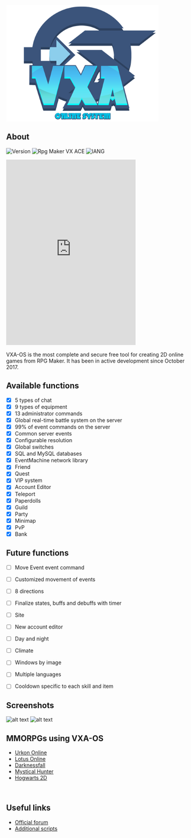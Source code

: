 <img align="center" src=".github/logo.png">

## About

![Version](https://img.shields.io/badge/Version-%202.1.4-red?style=for-the-badge&logo=appveyo)
![Rpg Maker VX ACE](https://img.shields.io/badge/RPG%20MAKER-VX%20ACE-red?style=for-the-badge&logo=appveyo)
![lANG](https://img.shields.io/badge/LANG-RUBY(%20RGSS%20)-red?style=for-the-badge&logo=appveyo)
<iframe src="https://discord.com/widget?id=429043233587462144&theme=dark" width="350" height="500" allowtransparency="true" frameborder="0" sandbox="allow-popups allow-popups-to-escape-sandbox allow-same-origin allow-scripts"></iframe>

<p>VXA-OS is the most complete and secure free tool for creating 2D online games from RPG Maker. It has been in active development since October 2017.</p>

## Available functions
  - [x] 5 types of chat
  - [x] 9 types of equipment
  - [x] 13 administrator commands
  - [x] Global real-time battle system on the server
  - [x] 99% of event commands on the server
  - [x] Common server events
  - [x] Configurable resolution
  - [x] Global switches
  - [x] SQL and MySQL databases
  - [x] EventMachine network library
  - [x] Friend
  - [x] Quest
  - [x] VIP system
  - [x] Account Editor
  - [x] Teleport
  - [x] Paperdolls
  - [x] Guild
  - [x] Party
  - [x] Minimap
  - [x] PvP
  - [x] Bank

## Future functions
  - [ ] Move Event event command
  - [ ] Customized movement of events
  - [ ] 8 directions
  - [ ] Finalize states, buffs and debuffs with timer
  - [ ] Site
  - [ ] New account editor
  - [ ] Day and night
  - [ ] Climate
  - [ ] Windows by image
  - [ ] Multiple languages
  - [ ] Cooldown specific to each skill and item
  


## Screenshots
![alt text](https://i.imgur.com/ayYA007.jpg)
![alt text](https://i.imgur.com/uwnCkxX.png)

## MMORPGs using VXA-OS

- [Urkon Online](https://www.aldeiarpg.com/t14262-urkon-online)
- [Lotus Online](https://www.aldeiarpg.com/t14134-lotus-online)
- [Darknessfall](https://www.aldeiarpg.com/t14505-darknessfall-online)
- [Mystical Hunter](https://www.aldeiarpg.com/t14610-mystical-hunter-online)
- [Hogwarts 2D](https://mmodev.zone/threads/hogwarts-online-2d.173/)

<br>

## Useful links

- [Official forum](https://www.aldeiarpg.com/t13748-vxa-os-crie-seu-mmo-com-rpg-maker)
- [Additional scripts](https://www.aldeiarpg.com/f64-scripts)








